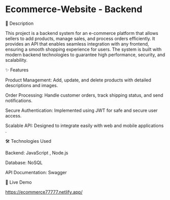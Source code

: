 # Ecommerce-Website - Backend

📌 Description

This project is a backend system for an e-commerce platform that allows sellers to add products, manage sales, and process orders efficiently. It provides an API that enables seamless integration with any frontend, ensuring a smooth shopping experience for users. The system is built with modern backend technologies to guarantee high performance, security, and scalability.

✨ Features

Product Management: Add, update, and delete products with detailed descriptions and images.

Order Processing: Handle customer orders, track shipping status, and send notifications.

Secure Authentication: Implemented using JWT for safe and secure user access.

Scalable API: Designed to integrate easily with web and mobile applications .


🛠️ Technologies Used

Backend:  JavaScript , Node.js

Database: NoSQL

API Documentation: Swagger


🔗 Live Demo 

https://ecommerce77777.netlify.app/

